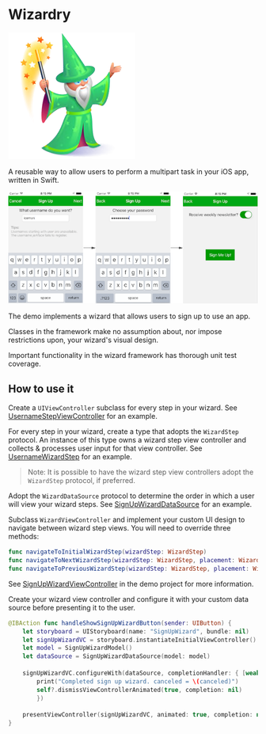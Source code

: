 # Wizardry
![wizard](Images/wizard.png)

A reusable way to allow users to perform a multipart task in your iOS app, written in Swift.

![sign up wizard demo](Images/signup_wizard.png)

The demo implements a wizard that allows users to sign up to use an app.

Classes in the framework make no assumption about, nor impose restrictions upon, your wizard's visual design.

Important functionality in the wizard framework has thorough unit test coverage.

## How to use it

Create a `UIViewController` subclass for every step in your wizard. See [UsernameStepViewController](/Demo/WizardryDemo/SignUpWizard/UsernameStepViewController.swift) for an example.

For every step in your wizard, create a type that adopts the `WizardStep` protocol. An instance of this type owns a wizard step view controller and collects & processes user input for that view controller. See [UsernameWizardStep](/Demo/WizardryDemo/SignUpWizard/UsernameWizardStep.swift) for an example.

> Note: It is possible to have the wizard step view controllers adopt the `WizardStep` protocol, if preferred.

Adopt the `WizardDataSource` protocol to determine the order in which a user will view your wizard steps. See [SignUpWizardDataSource](/Demo/WizardryDemo/SignUpWizard/SignUpWizardDataSource.swift) for an example.

Subclass `WizardViewController` and implement your custom UI design to navigate between wizard step views. You will need to override three methods:
```swift
func navigateToInitialWizardStep(wizardStep: WizardStep)    
func navigateToNextWizardStep(wizardStep: WizardStep, placement: WizardStepPlacement)
func navigateToPreviousWizardStep(wizardStep: WizardStep, placement: WizardStepPlacement)
```
See [SignUpWizardViewController](/Demo/WizardryDemo/SignUpWizard/SignUpWizardViewController.swift) in the demo project for more information.

Create your wizard view controller and configure it with your custom data source before presenting it to the user.
```swift
@IBAction func handleShowSignUpWizardButton(sender: UIButton) {
    let storyboard = UIStoryboard(name: "SignUpWizard", bundle: nil)
    let signUpWizardVC = storyboard.instantiateInitialViewController() as! SignUpWizardViewController
    let model = SignUpWizardModel()
    let dataSource = SignUpWizardDataSource(model: model)
    
    signUpWizardVC.configureWith(dataSource, completionHandler: { [weak self] (canceled: Bool) in
        print("Completed sign up wizard. canceled = \(canceled)")
        self?.dismissViewControllerAnimated(true, completion: nil)
        })

    presentViewController(signUpWizardVC, animated: true, completion: nil)
}
```
